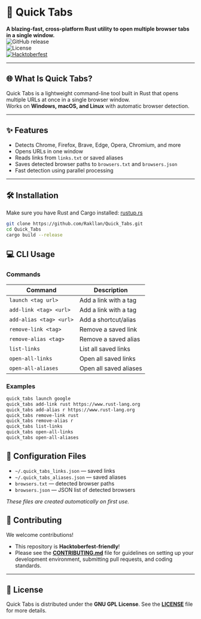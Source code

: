 # 🚀 Quick Tabs

**A blazing-fast, cross-platform Rust utility to open multiple browser tabs in a single window.**  
![GitHub release](https://img.shields.io/github/v/release/Rakllan/Quick_Tabs)  
![License](https://img.shields.io/github/license/Rakllan/Quick_Tabs?style=flat)  
[![Hacktoberfest](https://img.shields.io/badge/Hacktoberfest-friendly-blueviolet)](https://hacktoberfest.com/)

---

## 🌐 What Is Quick Tabs?

Quick Tabs is a lightweight command-line tool built in Rust that opens multiple URLs at once in a single browser window.  
Works on **Windows, macOS, and Linux** with automatic browser detection.

---

## ✨ Features

- Detects Chrome, Firefox, Brave, Edge, Opera, Chromium, and more  
- Opens URLs in one window  
- Reads links from `links.txt` or saved aliases  
- Saves detected browser paths to `browsers.txt` and `browsers.json`  
- Fast detection using parallel processing

---

## 🛠 Installation

Make sure you have Rust and Cargo installed: [rustup.rs](https://rustup.rs)

```bash
git clone https://github.com/Rakllan/Quick_Tabs.git
cd Quick_Tabs
cargo build --release
```

## 💻 CLI Usage

### Commands

| Command              | Description                                         |
|----------------------|-----------------------------------------------------|
| `launch <tag url>`   | Add a link with a tag                              |
| `add-link <tag> <url>`  | Add a link with a tag                            |
| `add-alias <tag> <url>` | Add a shortcut/alias                            |
| `remove-link <tag>`  | Remove a saved link                                |
| `remove-alias <tag>` | Remove a saved alias                               |
| `list-links`         | List all saved links                               |
| `open-all-links`     | Open all saved links                             |
| `open-all-aliases`   | Open all saved aliases                           |

### Examples

```bash
quick_tabs launch google
quick_tabs add-link rust https://www.rust-lang.org
quick_tabs add-alias r https://www.rust-lang.org
quick_tabs remove-link rust
quick_tabs remove-alias r
quick_tabs list-links
quick_tabs open-all-links
quick_tabs open-all-aliases
```

## 📂 Configuration Files

- `~/.quick_tabs_links.json` — saved links  
- `~/.quick_tabs_aliases.json` — saved aliases  
- `browsers.txt` — detected browser paths  
- `browsers.json` — JSON list of detected browsers  

*These files are created automatically on first use.*

## 🤝 Contributing

We welcome contributions!

* This repository is **Hacktoberfest-friendly**!
* Please see the **[CONTRIBUTING.md](CONTRIBUTING.md)** file for guidelines on setting up your development environment, submitting pull requests, and coding standards.

---

## 📜 License

Quick Tabs is distributed under the **GNU GPL License**. See the **[LICENSE](LICENSE)** file for more details.
